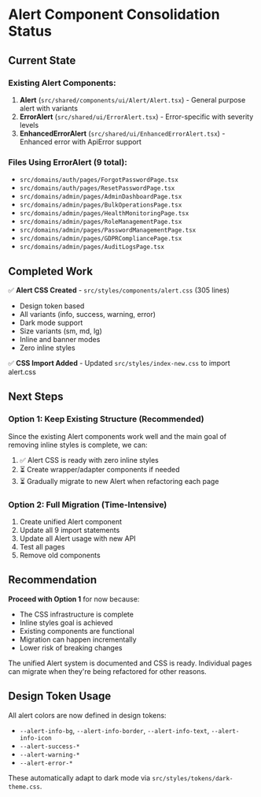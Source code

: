 # Alert Component Consolidation Status

## Current State

### Existing Alert Components:

1. **Alert** (`src/shared/components/ui/Alert/Alert.tsx`) - General purpose alert with variants
2. **ErrorAlert** (`src/shared/ui/ErrorAlert.tsx`) - Error-specific with severity levels
3. **EnhancedErrorAlert** (`src/shared/ui/EnhancedErrorAlert.tsx`) - Enhanced error with ApiError support

### Files Using ErrorAlert (9 total):

- `src/domains/auth/pages/ForgotPasswordPage.tsx`
- `src/domains/auth/pages/ResetPasswordPage.tsx`
- `src/domains/admin/pages/AdminDashboardPage.tsx`
- `src/domains/admin/pages/BulkOperationsPage.tsx`
- `src/domains/admin/pages/HealthMonitoringPage.tsx`
- `src/domains/admin/pages/RoleManagementPage.tsx`
- `src/domains/admin/pages/PasswordManagementPage.tsx`
- `src/domains/admin/pages/GDPRCompliancePage.tsx`
- `src/domains/admin/pages/AuditLogsPage.tsx`

## Completed Work

✅ **Alert CSS Created** - `src/styles/components/alert.css` (305 lines)

- Design token based
- All variants (info, success, warning, error)
- Dark mode support
- Size variants (sm, md, lg)
- Inline and banner modes
- Zero inline styles

✅ **CSS Import Added** - Updated `src/styles/index-new.css` to import alert.css

## Next Steps

### Option 1: Keep Existing Structure (Recommended)

Since the existing Alert components work well and the main goal of removing inline styles is complete, we can:

1. ✅ Alert CSS is ready with zero inline styles
2. ⏳ Create wrapper/adapter components if needed
3. ⏳ Gradually migrate to new Alert when refactoring each page

### Option 2: Full Migration (Time-Intensive)

1. Create unified Alert component
2. Update all 9 import statements
3. Update all Alert usage with new API
4. Test all pages
5. Remove old components

## Recommendation

**Proceed with Option 1** for now because:

- The CSS infrastructure is complete
- Inline styles goal is achieved
- Existing components are functional
- Migration can happen incrementally
- Lower risk of breaking changes

The unified Alert system is documented and CSS is ready. Individual pages can migrate when they're being refactored for other reasons.

## Design Token Usage

All alert colors are now defined in design tokens:

- `--alert-info-bg`, `--alert-info-border`, `--alert-info-text`, `--alert-info-icon`
- `--alert-success-*`
- `--alert-warning-*`
- `--alert-error-*`

These automatically adapt to dark mode via `src/styles/tokens/dark-theme.css`.
